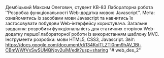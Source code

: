 Дембіцький Максим Олегович, студент КВ-83
Лабораторна робота ''Розробка функціональності Web-додатка мовою Javascript''.
Мета: ознайомитись із засобами мови Javascript та навчитись їх застосовувати побудови Web-інтерфейсу користувача.
Загальне завдання: розробити функціональність для статичних сторінок Web-додатку першої лабораторної роботи із використанням шаблону MVC.
Інструменти розробки: мови HTML5, CSS3, Javascript.
Звіт:
https://docs.google.com/document/d/134KolTLZTl0nm9hAV_1Bt-CBmWWfVxSwSUMQNpv2uiM/edit?usp=sharing
"# web_des_2" 
